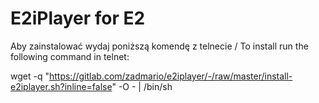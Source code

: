 # E2iPlayer for E2

Aby zainstalować wydaj poniższą komendę z telnecie / To install run the following command in telnet:

wget -q "https://gitlab.com/zadmario/e2iplayer/-/raw/master/install-e2iplayer.sh?inline=false" -O  - | /bin/sh